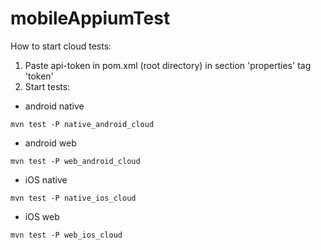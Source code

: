 # mobileAppiumTest



How to start cloud tests:

1. Paste api-token in pom.xml (root directory) in section 'properties' tag 'token'
3. Start tests:
  - android native  
  
  `mvn test -P native_android_cloud`
  - android web
  
  `mvn test -P web_android_cloud`
  
  - iOS native  
  
  `mvn test -P native_ios_cloud`
  - iOS web
  
  `mvn test -P web_ios_cloud`
